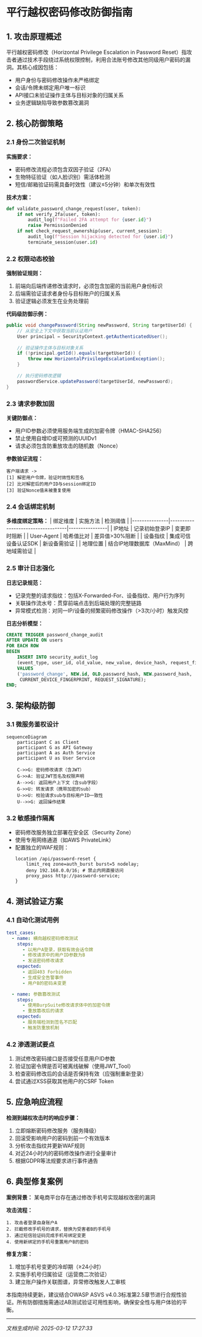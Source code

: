 

# 平行越权密码修改防御指南

## 1. 攻击原理概述
平行越权密码修改（Horizontal Privilege Escalation in Password Reset）指攻击者通过技术手段绕过系统权限控制，利用合法账号修改其他同级用户密码的漏洞。其核心成因包括：
- 用户身份与密码修改操作未严格绑定
- 会话/令牌未绑定用户唯一标识
- API接口未验证操作主体与目标对象的归属关系
- 业务逻辑缺陷导致参数篡改漏洞

## 2. 核心防御策略

### 2.1 身份二次验证机制
**实施要求：**
- 密码修改流程必须包含双因子验证（2FA）
- 生物特征验证（如人脸识别）需活体检测
- 短信/邮箱验证码需具备时效性（建议≤5分钟）和单次有效性

**技术方案：**
```python
def validate_password_change_request(user, token):
    if not verify_2fa(user, token):
        audit_log(f"Failed 2FA attempt for {user.id}")
        raise PermissionDenied
    if not check_request_ownership(user, current_session):
        audit_log(f"Session hijacking detected for {user.id}")
        terminate_session(user.id)
```

### 2.2 权限动态校验
**强制验证规则：**
1. 前端向后端传递修改请求时，必须包含加密的当前用户身份标识
2. 后端需验证请求者身份与目标账户的归属关系
3. 验证逻辑必须发生在业务处理前

**代码级防御示例：**
```java
public void changePassword(String newPassword, String targetUserId) {
    // 从安全上下文中获取当前认证用户
    User principal = SecurityContext.getAuthenticatedUser();
    
    // 验证操作主体与目标对象关系
    if (!principal.getId().equals(targetUserId)) {
        throw new HorizontalPrivilegeEscalationException();
    }
    
    // 执行密码修改逻辑
    passwordService.updatePassword(targetUserId, newPassword);
}
```

### 2.3 请求参数加固
**关键防御点：**
- 用户ID参数必须使用服务端生成的加密令牌（HMAC-SHA256）
- 禁止使用自增ID或可预测的UUIDv1
- 请求必须包含防重放攻击的随机数（Nonce）

**参数验证流程：**
```
客户端请求 ->
[1] 解密用户令牌，验证时效性和签名
[2] 比对解密后的用户ID与session绑定ID
[3] 验证Nonce值未被重复使用
```

### 2.4 会话绑定机制
**多维度绑定策略：**
| 绑定维度      | 实施方法                          | 检测阈值       |
|---------------|-----------------------------------|----------------|
| IP地址        | 记录初始登录IP                    | 变更即时阻断   |
| User-Agent     | 哈希值比对                        | 差异值>30%阻断 |
| 设备指纹      | 集成可信设备认证SDK               | 新设备需验证   |
| 地理位置      | 结合IP地理数据库（MaxMind）       | 跨地域需验证   |

### 2.5 审计日志强化
**日志记录规范：**
- 记录完整的请求指纹：包括X-Forwarded-For、设备指纹、用户行为序列
- 关联操作流水号：贯穿前端点击到后端处理的完整链路
- 异常模式检测：对同一IP/设备的频繁密码修改操作（>3次/小时）触发风控

**日志分析模型：**
```sql
CREATE TRIGGER password_change_audit 
AFTER UPDATE ON users 
FOR EACH ROW 
BEGIN
    INSERT INTO security_audit_log
    (event_type, user_id, old_value, new_value, device_hash, request_fingerprint)
    VALUES
    ('password_change', NEW.id, OLD.password_hash, NEW.password_hash, 
     CURRENT_DEVICE_FINGERPRINT, REQUEST_SIGNATURE);
END;
```

## 3. 架构级防御

### 3.1 微服务鉴权设计
```mermaid
sequenceDiagram
    participant C as Client
    participant G as API Gateway
    participant A as Auth Service
    participant U as User Service
    
    C->>G: 密码修改请求（含JWT）
    G->>A: 验证JWT签名及权限声明
    A-->>G: 返回用户上下文（含sub字段）
    G->>U: 转发请求（携带加密的sub）
    U->>U: 校验请求sub与目标用户ID一致性
    U-->>G: 返回操作结果
```

### 3.2 敏感操作隔离
- 密码修改服务独立部署在安全区（Security Zone）
- 使用专用网络通道（如AWS PrivateLink）
- 配置独立的WAF规则：
  ```nginx
  location /api/password-reset {
      limit_req zone=auth_burst burst=5 nodelay;
      deny 192.168.0.0/16; # 禁止内网直接访问
      proxy_pass http://password-service;
  }
  ```

## 4. 测试验证方案

### 4.1 自动化测试用例
```yaml
test_cases:
  - name: 横向越权密码修改测试
    steps:
      - 以用户A登录，获取有效会话令牌
      - 修改请求中的用户ID参数为B
      - 发送密码修改请求
    expected:
      - 返回403 Forbidden
      - 生成安全告警事件
      - 用户B的密码未变更

  - name: 参数篡改测试
    steps:
      - 使用BurpSuite修改请求体中的加密令牌
      - 重放篡改后的请求
    expected:
      - 服务端检测到签名不匹配
      - 触发防重放机制
```

### 4.2 渗透测试要点
1. 测试修改密码接口是否接受任意用户ID参数
2. 验证加密令牌是否可被离线破解（使用JWT_Tool）
3. 检查密码修改后的会话是否保持有效（应强制重新登录）
4. 尝试通过XSS获取其他用户的CSRF Token

## 5. 应急响应流程

**检测到越权攻击时的响应步骤：**
1. 立即熔断密码修改服务（服务降级）
2. 回滚受影响用户的密码到前一个有效版本
3. 分析攻击指纹并更新WAF规则
4. 对近24小时内的密码修改操作进行全量审计
5. 根据GDPR等法规要求进行事件通告

## 6. 典型修复案例

**案例背景：**
某电商平台存在通过修改手机号实现越权改密的漏洞

**攻击流程：**
```
1. 攻击者登录自身账户A
2. 拦截修改手机号的请求，替换为受害者B的手机号
3. 通过短信验证码完成手机号绑定变更
4. 使用新绑定的手机号重置用户B的密码
```

**修复方案：**
1. 增加手机号变更的冷却期（≥24小时）
2. 实施手机号归属验证（运营商二次验证）
3. 建立账户操作关联图谱，异常修改触发人工审核

本指南持续更新，建议结合OWASP ASVS v4.0.3标准第2.5章节进行合规性验证。所有防御措施需通过AB测试验证可用性影响，确保安全性与用户体验的平衡。

---

*文档生成时间: 2025-03-12 17:27:33*
